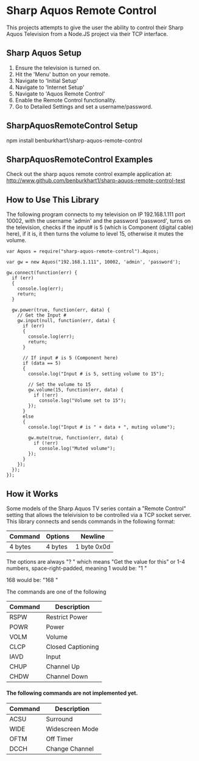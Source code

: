 # Sharp Aquos Remote Control

This projects attempts to give the user the ability to control their Sharp Aquos Television from
a Node.JS project via their TCP interface.


## Sharp Aquos Setup

1. Ensure the television is turned on.
2. Hit the 'Menu' button on your remote.
3. Navigate to 'Initial Setup'
4. Navigate to 'Internet Setup'
5. Navigate to 'Aquos Remote Control'
6. Enable the Remote Control functionality.
7. Go to Detailed Settings and set a username/password.


## SharpAquosRemoteControl Setup

npm install benburkhart1/sharp-aquos-remote-control


## SharpAquosRemoteControl Examples

Check out the sharp aquos remote control example application at:
	http://www.github.com/benburkhart1/sharp-aquos-remote-control-test

## How to Use This Library

The following program connects to my television on IP 192.168.1.111 port 10002, with 
the username 'admin' and the password 'password', turns on the television, checks if 
the input# is 5 (which is Component (digital cable) here), if it is, it then turns the 
volume to level 15, otherwise it mutes the volume.

```
var Aquos = require("sharp-aquos-remote-control").Aquos;

var gw = new Aquos("192.168.1.111", 10002, 'admin', 'password');

gw.connect(function(err) {
  if (err)
  {
    console.log(err);
    return;
  }

  gw.power(true, function(err, data) {
    // Get the Input #
    gw.input(null, function(err, data) {
      if (err)
      {
        console.log(err);
        return;
      }

      // If input # is 5 (Component here)
      if (data == 5)
      {
        console.log("Input # is 5, setting volume to 15");

        // Set the volume to 15
        gw.volume(15, function(err, data) {
          if (!err)
            console.log("Volume set to 15");
        });
      }
      else
      {
        console.log("Input # is " + data + ", muting volume");

        gw.mute(true, function(err, data) {
          if (!err)
            console.log("Muted volume");
        });
      }
    });
  });
});
```

## How it Works

Some models of the Sharp Aquos TV series contain a "Remote Control" setting
that allows the teleivision to be controlled via a TCP socket server. This
library connects and sends commands in the following format:


| Command  | Options | Newline     |
| -------- | ------- | -------     |
| 4 bytes  | 4 bytes | 1 byte 0x0d |


The options are always "?   "
which means "Get the value for this" or 1-4 numbers, space-right-padded, 
meaning 1 would be:
"1   "

168 would be:
"168 "


The commands are one of the following

| Command | Description     |
| ------- | -------------   |
| RSPW    | Restrict Power  |
| POWR    | Power           |
| VOLM    | Volume          |
| CLCP    | Closed Captioning  |
| IAVD    | Input           |
| CHUP    | Channel Up      |
| CHDW    | Channel Down    |


#### The following commands are not implemented yet.

| Command | Description     |
| ------- | -------------   |
| ACSU    | Surround
| WIDE    | Widescreen Mode |
| OFTM    | Off Timer       |
| DCCH    | Change Channel  |
